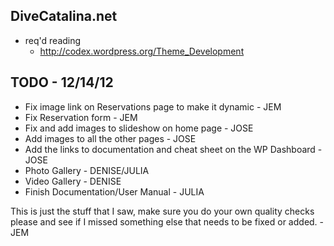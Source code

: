 DiveCatalina.net
---

+ req'd reading
  + http://codex.wordpress.org/Theme_Development

TODO - 12/14/12
---
+ Fix image link on Reservations page to make it dynamic - JEM
+ Fix Reservation form - JEM
+ Fix and add images to slideshow on home page - JOSE
+ Add images to all the other pages - JOSE
+ Add the links to documentation and cheat sheet on the WP Dashboard - JOSE
+ Photo Gallery - DENISE/JULIA
+ Video Gallery - DENISE
+ Finish Documentation/User Manual - JULIA

This is just the stuff that I saw, make sure you do your own quality checks please 
and see if I missed something else that needs to be fixed or added. - JEM